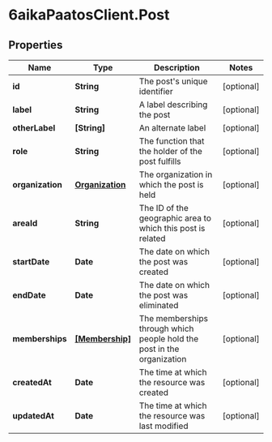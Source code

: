 # 6aikaPaatosClient.Post

## Properties
Name | Type | Description | Notes
------------ | ------------- | ------------- | -------------
**id** | **String** | The post&#39;s unique identifier | [optional] 
**label** | **String** | A label describing the post | [optional] 
**otherLabel** | **[String]** | An alternate label | [optional] 
**role** | **String** | The function that the holder of the post fulfills | [optional] 
**organization** | [**Organization**](Organization.md) | The organization in which the post is held | [optional] 
**areaId** | **String** | The ID of the geographic area to which this post is related | [optional] 
**startDate** | **Date** | The date on which the post was created | [optional] 
**endDate** | **Date** | The date on which the post was eliminated | [optional] 
**memberships** | [**[Membership]**](Membership.md) | The memberships through which people hold the post in the organization | [optional] 
**createdAt** | **Date** | The time at which the resource was created | [optional] 
**updatedAt** | **Date** | The time at which the resource was last modified | [optional] 



